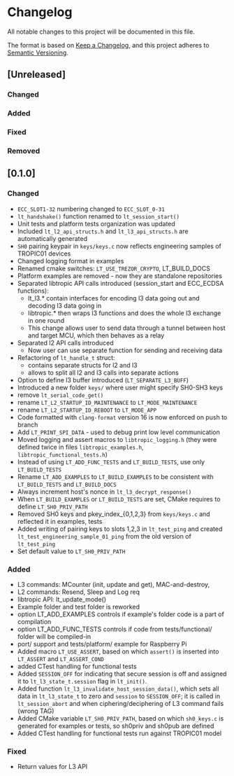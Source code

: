 # Changelog

All notable changes to this project will be documented in this file.

The format is based on [Keep a Changelog](https://keepachangelog.com/en/1.1.0/),
and this project adheres to [Semantic Versioning](https://semver.org/spec/v2.0.0.html).

## [Unreleased]

### Changed

### Added

### Fixed

### Removed

## [0.1.0]

### Changed

- `ECC_SLOT1-32` numbering changed to `ECC_SLOT_0-31`
- `lt_handshake()` function renamed to `lt_session_start()`
- Unit tests and platform tests organization was updated
- Included `lt_l2_api_structs.h` and `lt_l3_api_structs.h` are automatically generated
- `SH0` pairing keypair in `keys/keys.c` now reflects engineering samples of TROPIC01 devices
- Changed logging format in examples
- Renamed cmake switches: `LT_USE_TREZOR_CRYPTO`, LT_BUILD_DOCS
- Platform examples are removed - now they are standalone repositories
- Separated libtropic API calls introduced (session_start and ECC_ECDSA functions):
  - lt_l3.* contain interfaces for encoding l3 data going out and decoding l3 data going in
  - libtropic.* then wraps l3 functions and does the whole l3 exchange in one round
  - This change allows user to send data through a tunnel between host and target MCU,
    which then behaves as a relay
- Separated l2 API calls introduced
  - Now user can use separate function for sending and receiving data
- Refactoring of `lt_handle_t` struct:
  - contains separate structs for l2 and l3
  - allows to split all l2 and l3 calls into separate actions
- Option to define l3 buffer introduced (`LT_SEPARATE_L3_BUFF`)
- Introduced a new folder `keys/` where user might specify SH0-SH3 keys
- remove `lt_serial_code_get()`
- rename `LT_L2_STARTUP_ID_MAINTENANCE` to `LT_MODE_MAINTENANCE`
- rename `LT_L2_STARTUP_ID_REBOOT` to `LT_MODE_APP`
- Code formatted with `clang-format` version 16 is now enforced on push to branch
- Add `LT_PRINT_SPI_DATA` - used to debug print low level communication
- Moved logging and assert macros to `libtropic_logging.h` (they were defined twice in
files `libtropic_examples.h`, `libtropic_functional_tests.h`)
- Instead of using `LT_ADD_FUNC_TESTS` and `LT_BUILD_TESTS`, use only `LT_BUILD_TESTS`
- Rename `LT_ADD_EXAMPLES` to `LT_BUILD_EXAMPLES` to be consistent with `LT_BUILD_TESTS`
  and `LT_BUILD_DOCS`
- Always increment host's nonce in `lt_l3_decrypt_response()`
- When `LT_BUILD_EXAMPLES` or `LT_BUILD_TESTS` are set, CMake requires to define `LT_SH0_PRIV_PATH`
- Removed SH0 keys and pkey_index_{0,1,2,3} from `keys/keys.c` and reflected it in examples, tests
- Added writing of pairing keys to slots 1,2,3 in `lt_test_ping` and created `lt_test_engineering_sample_01_ping`
  from the old version of `lt_test_ping`
- Set default value to `LT_SH0_PRIV_PATH`


### Added

- L3 commands: MCounter (init, update and get), MAC-and-destroy,
- L2 commands: Resend, Sleep and Log req
- libtropic API: lt_update_mode()
- Example folder and test folder is reworked
- option LT_ADD_EXAMPLES controls if example's folder code is a part of compilation
- option LT_ADD_FUNC_TESTS controls if code from tests/functional/ folder will be compiled-in
- port/ support and tests/platform/ example for Raspberry Pi
- Added macro `LT_USE_ASSERT`, based on which `assert()` is inserted into `LT_ASSERT` and `LT_ASSERT_COND`
- added CTest handling for functional tests
- Added `SESSION_OFF` for indicating that secure session is off and assigned it to `lt_l3_state_t.session` flag in `lt_init()`.
- Added function `lt_l3_invalidate_host_session_data()`, which sets all data in `lt_l3_state_t` to zero and `session` to `SESSION_OFF`; it is called in `lt_session_abort` and when ciphering/deciphering of L3 command fails (wrong TAG)
- Added CMake variable `LT_SH0_PRIV_PATH`, based on which `sh0_keys.c` is generated for examples or tests, so sh0priv and sh0pub are defined
- Added CTest handling for functional tests run against TROPIC01 model

### Fixed

- Return values for L3 API
